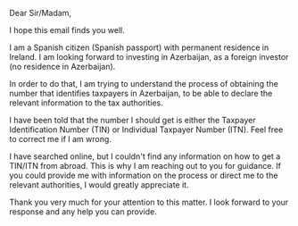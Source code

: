 Dear Sir/Madam,

I hope this email finds you well.

I am a Spanish citizen (Spanish passport) with permanent residence in Ireland. I am looking forward to investing in Azerbaijan, as a foreign investor (no residence in Azerbaijan).

In order to do that, I am trying to understand the process of obtaining the number that identifies taxpayers in Azerbaijan, to be able to declare the relevant information to the tax authorities.

I have been told that the number I should get is either the Taxpayer Identification Number (TIN) or Individual Taxpayer Number (ITN). Feel free to correct me if I am wrong.

I have searched online, but I couldn't find any information on how to get a TIN/ITN from abroad. This is why I am reaching out to you for guidance. If you could provide me with information on the process or direct me to the relevant authorities, I would greatly appreciate it.

Thank you very much for your attention to this matter. I look forward to your response and any help you can provide.